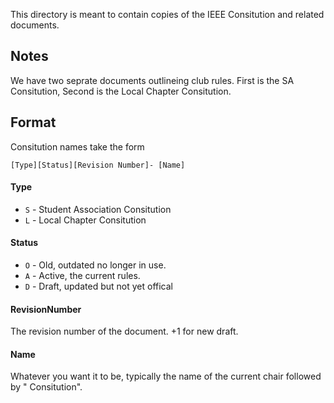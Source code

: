 This directory is meant to contain copies of the IEEE Consitution and related documents.

## Notes
We have two seprate documents outlineing club rules. First is the SA Consitution, Second is the Local Chapter Consitution.

## Format
Consitution names take the form 
```
[Type][Status][Revision Number]- [Name]
```

#### Type
* `S` - Student Association Consitution
* `L` - Local Chapter Consitution

#### Status
* `O` - Old, outdated no longer in use.
* `A` - Active, the current rules.
* `D` - Draft, updated but not yet offical

#### RevisionNumber
The revision number of the document. +1 for new draft.

#### Name
Whatever you want it to be, typically the name of the current chair followed by " Consitution".
